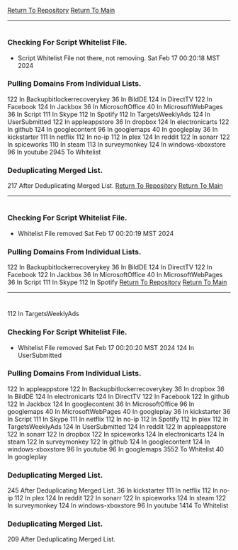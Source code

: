 [Return To Repository](https://github.com/DigitalWarrior/piholeparser/)
[Return To Main](https://github.com/DigitalWarrior/piholeparser/blob/master/RecentRunLogs/Mainlog.md)
____________________________________
# 
### Checking For Script Whitelist File.
* Script Whitelist File not there, not removing. Sat Feb 17 00:20:18 MST 2024
### Pulling Domains From Individual Lists.
122 In Backupbitlockerrecoverykey
36 In BildDE
124 In DirectTV
122 In Facebook
124 In Jackbox
36 In MicrosoftOffice
40 In MicrosoftWebPages
36 In Script
111 In Skype
112 In Spotify
112 In TargetsWeeklyAds
124 In UserSubmitted
122 In appleappstore
36 In dropbox
124 In electronicarts
122 In github
124 In googlecontent
96 In googlemaps
40 In googleplay
36 In kickstarter
111 In netflix
112 In no-ip
112 In plex
124 In reddit
122 In sonarr
122 In spiceworks
110 In steam
113 In surveymonkey
124 In windows-xboxstore
96 In youtube
2945 To Whitelist
### Deduplicating Merged List.
217 After Deduplicating Merged List.
[Return To Repository](https://github.com/DigitalWarrior/piholeparser/)
[Return To Main](https://github.com/DigitalWarrior/piholeparser/blob/master/RecentRunLogs/Mainlog.md)
____________________________________
# 
### Checking For Script Whitelist File.
* Whitelist File removed Sat Feb 17 00:20:19 MST 2024
### Pulling Domains From Individual Lists.
122 In Backupbitlockerrecoverykey
36 In BildDE
124 In DirectTV
122 In Facebook
122 In Jackbox
36 In MicrosoftOffice
40 In MicrosoftWebPages
36 In Script
111 In Skype
112 In Spotify
[Return To Repository](https://github.com/DigitalWarrior/piholeparser/)
[Return To Main](https://github.com/DigitalWarrior/piholeparser/blob/master/RecentRunLogs/Mainlog.md)
____________________________________
# 
112 In TargetsWeeklyAds
### Checking For Script Whitelist File.
* Whitelist File removed Sat Feb 17 00:20:20 MST 2024
124 In UserSubmitted
### Pulling Domains From Individual Lists.
122 In appleappstore
122 In Backupbitlockerrecoverykey
36 In dropbox
36 In BildDE
124 In electronicarts
124 In DirectTV
122 In Facebook
122 In github
122 In Jackbox
124 In googlecontent
36 In MicrosoftOffice
96 In googlemaps
40 In MicrosoftWebPages
40 In googleplay
36 In kickstarter
36 In Script
111 In Skype
111 In netflix
112 In no-ip
112 In Spotify
112 In plex
112 In TargetsWeeklyAds
124 In UserSubmitted
124 In reddit
122 In appleappstore
122 In sonarr
122 In dropbox
122 In spiceworks
124 In electronicarts
124 In steam
122 In surveymonkey
122 In github
124 In googlecontent
124 In windows-xboxstore
96 In youtube
96 In googlemaps
3552 To Whitelist
40 In googleplay
### Deduplicating Merged List.
245 After Deduplicating Merged List.
36 In kickstarter
111 In netflix
112 In no-ip
112 In plex
124 In reddit
122 In sonarr
122 In spiceworks
124 In steam
122 In surveymonkey
124 In windows-xboxstore
96 In youtube
1414 To Whitelist
### Deduplicating Merged List.
209 After Deduplicating Merged List.
